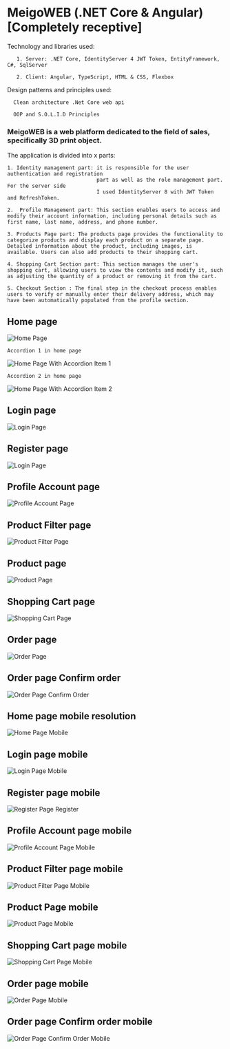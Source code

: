 
# MeigoWEB (.NET Core & Angular)[Completely receptive]
Technology and libraries used:
```
   1. Server: .NET Core, IdentityServer 4 JWT Token, EntityFramework, C#, SqlServer
```
```
   2. Client: Angular, TypeScript, HTML & CSS, Flexbox
```
Design patterns and principles used:            
```
  Clean architecture .Net Core web api
```
```
  OOP and S.O.L.I.D Principles
```
### MeigoWEB is a web platform dedicated to the field of sales, specifically 3D print object.
The application is divided into x parts:
```
1. Identity management part: it is responsible for the user authentication and registration 
                             part as well as the role management part. For the server side 
                             I used IdentityServer 8 with JWT Token and RefreshToken.  
```
```
2.  Profile Management part: This section enables users to access and modify their account information, including personal details such as first name, last name, address, and phone number.
```
```
3. Products Page part: The products page provides the functionality to categorize products and display each product on a separate page. Detailed information about the product, including images, is available. Users can also add products to their shopping cart.
```
```
4. Shopping Cart Section part: This section manages the user's shopping cart, allowing users to view the contents and modify it, such as adjusting the quantity of a product or removing it from the cart.
```
```
5. Checkout Section : The final step in the checkout process enables users to verify or manually enter their delivery address, which may have been automatically populated from the profile section.

```
## Home page
![Home Page](https://github.com/motocsky09/project-shop/raw/main/_screens/home%20page.png)
```
Accordion 1 in home page
```
![Home Page With Accordion Item 1](https://github.com/motocsky09/project-shop/raw/main/_screens/home%20page%20with%20accordion%20item%201.png)
```
Accordion 2 in home page
```
![Home Page With Accordion Item 2](https://github.com/motocsky09/project-shop/raw/main/_screens/home%20page%20with%20accordion%20item%202.png)

## Login page
![Login Page](https://github.com/motocsky09/project-shop/raw/main/_screens/login%20page.png)

## Register page
![Login Page](https://github.com/motocsky09/project-shop/raw/main/_screens/register%20page.png)

## Profile Account page
![Profile Account Page](https://github.com/motocsky09/project-shop/raw/main/_screens/profile%20account%20page.png)

## Product Filter page
![Product Filter Page](https://github.com/motocsky09/project-shop/raw/main/_screens/product%20page%20filter.png)

## Product page
![Product Page](https://github.com/motocsky09/project-shop/raw/main/_screens/product%20page.png)

## Shopping Cart page
![Shopping Cart Page](https://github.com/motocsky09/project-shop/raw/main/_screens/shopping%20cart%20page.png)

## Order page
![Order Page](https://github.com/motocsky09/project-shop/raw/main/_screens/Order%20page.png)

## Order page Confirm order
![Order Page Confirm Order](https://github.com/motocsky09/project-shop/raw/main/_screens/Order%20page%20confirm%20order.png)

## Home page mobile resolution
![Home Page Mobile](https://github.com/motocsky09/project-shop/raw/main/_screens/home%20page%20mobile.png)

## Login page mobile
![Login Page Mobile](https://github.com/motocsky09/project-shop/raw/main/_screens/login%20page%20mobile.png)

## Register page mobile
![Register Page Register](https://github.com/motocsky09/project-shop/raw/main/_screens/register%20page%20mobile.png)

## Profile Account page mobile
![Profile Account Page Mobile](https://github.com/motocsky09/project-shop/raw/main/_screens/profile%20account%20page%20mobile.png)

## Product Filter page mobile
![Product Filter Page Mobile](https://github.com/motocsky09/project-shop/raw/main/_screens/product%20page%20filter%20mobile.png)

## Product Page mobile
![Product Page Mobile](https://github.com/motocsky09/project-shop/raw/main/_screens/product%20page%20mobile.png)

## Shopping Cart page mobile
![Shopping Cart Page Mobile](https://github.com/motocsky09/project-shop/raw/main/_screens/shopping%20cart%20page%20mobile.png)

## Order page mobile
![Order Page Mobile](https://github.com/motocsky09/project-shop/raw/main/_screens/Order%20page%20mobile.png)

## Order page Confirm order mobile
![Order Page Confirm Order Mobile](https://github.com/motocsky09/project-shop/raw/main/_screens/Order%20page%20confirm%20order%20mobile.png)
